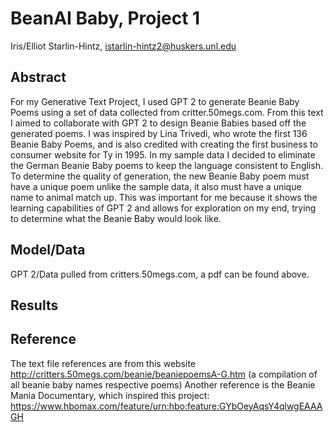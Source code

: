 # BeanAI Baby, Project 1

Iris/Elliot Starlin-Hintz, istarlin-hintz2@huskers.unl.edu

## Abstract

For my Generative Text Project, I used GPT 2 to generate Beanie Baby Poems using a set of data collected from critter.50megs.com. From this text I aimed to collaborate with GPT 2 to design Beanie Babies based off the generated poems. I was inspired by Lina Trivedi, who wrote the first 136 Beanie Baby Poems, and is also credited with creating the first business to consumer website for Ty in 1995. In my sample data I decided to eliminate the German Beanie Baby poems to keep the language consistent to English. To determine the quality of generation, the new Beanie Baby poem must have a unique poem unlike the sample data, it also must have a unique name to animal match up. This was important for me because it shows the learning capabilities of GPT 2 and allows for exploration on my end, trying to determine what the Beanie Baby would look like. 

## Model/Data

GPT 2/Data pulled from critters.50megs.com, a pdf can be found above. 

## Results


## Reference

The text file references are from this website http://critters.50megs.com/beanie/beaniepoemsA-G.htm (a compilation of all beanie baby names respective poems) 
Another reference is the Beanie Mania Documentary, which inspired this project: https://www.hbomax.com/feature/urn:hbo:feature:GYbOeyAqsY4qlwgEAAAGH

